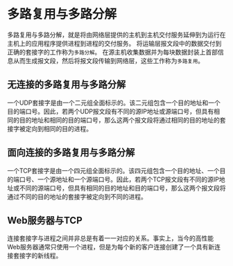 # 多路复用与多路分解

多路复用与多路分解，就是将由网络层提供的主机到主机交付服务延伸到为运行在主机上的应用程序提供进程到进程的交付服务。
将运输层报文段中的数据交付到正确的套接字的工作称为`多路分解`。
在源主机收集数据并为每块数据封装上首部信息从而生成报文段，然后将报文段传输到网络层，这些工作称为`多路复用`。

## 无连接的多路复用与多路分解

一个UDP套接字是由一个二元组全面标示的。该二元组包含一个目的地址和一个目的端口号。因此，若两个UDP报文段有不同的源IP地址或源端口号，但具有相同的目的地址和相同的目的端口号，那么这两个报文段将通过相同的目的地址的套接字被定向到相同的目的进程。

## 面向连接的多路复用与多路分解

一个TCP套接字是由一个四元组全面标示的。该四元组包含一个目的地址、一个目的端口号、一个源地址和一个源端口号。因此，若两个TCP报文段有不同的源IP地址或不同的源端口号，但具有相同的目的地址和目的端口号，那么这两个报文段将通过不同的目的地址的套接字被定向到不同的进程。

## Web服务器与TCP

连接套接字与进程之间并非总是有着一一对应的关系。事实上，当今的高性能Web服务器通常只使用一个进程，但是为每个新的客户连接创建了一个具有新连接套接字的新线程。
